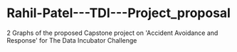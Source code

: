 # Rahil-Patel---TDI---Project_proposal
2 Graphs of the proposed Capstone project on 'Accident Avoidance and Response' for The Data Incubator Challenge
